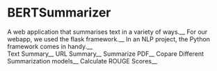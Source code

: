 # BERTSummarizer
A web application that summarises text in a variety of ways.__
For our webapp, we used the flask framework.__
In an NLP project, the Python framework comes in handy.__   
Text Summary__
URL Summary__
Summarize PDF__
Copare Different Summarization models__
Calculate ROUGE Scores__

